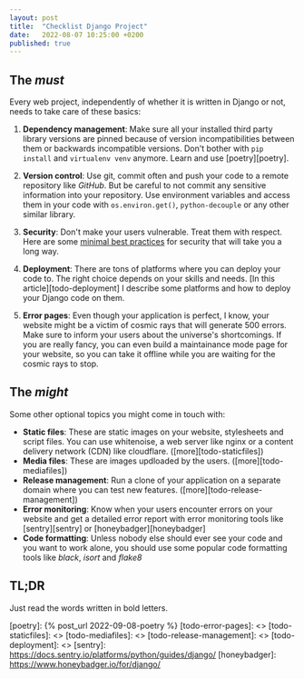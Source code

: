 ```yaml
---
layout: post
title:  "Checklist Django Project"
date:   2022-08-07 10:25:00 +0200
published: true
---
```


## The _must_

Every web project, independently of whether it is written in Django or not, needs to take care of these basics:

1) **Dependency management**: 
Make sure all your installed third party library versions are pinned because of version incompatibilities between them or backwards incompatible versions.
Don't bother with `pip install` and `virtualenv venv` anymore.
Learn and use [poetry][poetry].

2) **Version control**: 
Use git, commit often and push your code to a remote repository like _GitHub_.
But be careful to not commit any sensitive information into your repository.
Use environment variables and access them in your code with `os.environ.get()`, `python-decouple` or any other similar library.

3) **Security**: 
Don't make your users vulnerable.
Treat them with respect.
Here are some [minimal best practices][todo-security] for security that will take you a long way.

4) **Deployment**: 
There are tons of platforms where you can deploy your code to.
The right choice depends on your skills and needs.
[In this article][todo-deployment] I describe some platforms and how to deploy your Django code on them.

5) **Error pages**: 
Even though your application is perfect, I know, your website might be a victim of cosmic rays that will generate 500 errors. 
Make sure to inform your users about the universe's shortcomings.
If you are really fancy, you can even build a maintainance mode page for your website, so you can take it offline while you are waiting for the cosmic rays to stop.

## The _might_

Some other optional topics you might come in touch with:
* **Static files**: 
These are static images on your website, stylesheets and script files.
You can use whitenoise, a web server like nginx or a content delivery network (CDN) like cloudflare.
([more][todo-staticfiles])
* **Media files**: 
These are images updloaded by the users.
([more][todo-mediafiles])
* **Release management**:
Run a clone of your application on a separate domain where you can test new features.
([more][todo-release-management])
* **Error monitoring**: 
Know when your users encounter errors on your website and get a detailed error report with error monitoring tools like [sentry][sentry] or [honeybadger][honeybadger]
* **Code formatting**: 
Unless nobody else should ever see your code and you want to work alone, you should use some popular code formatting tools like _black_, _isort_ and _flake8_


## TL;DR
Just read the words written in bold letters.

[todo-security]: <>
[poetry]: {% post_url 2022-09-08-poetry %}
[todo-error-pages]: <>
[todo-staticfiles]: <>
[todo-mediafiles]: <>
[todo-release-management]: <>
[todo-deployment]: <>
[sentry]: https://docs.sentry.io/platforms/python/guides/django/
[honeybadger]: https://www.honeybadger.io/for/django/
